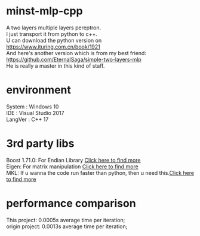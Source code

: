 # minst-mlp-cpp
A two layers multiple layers pereptron.  
I just transport it from python to c++.  
U can download the python version on https://www.ituring.com.cn/book/1921  
And here's another version which is from my best friend: https://github.com/EternalSaga/simple-two-layers-mlp  
He is really a master in this kind of staff.  

# environment
System : Windows 10  
IDE : Visual Studio 2017  
LangVer : C++ 17  

# 3rd party libs
Boost 1.71.0: For Endian Library [Click here to find more](https://www.boost.org/)  
Eigen: For matrix manipulation [Click here to find more](http://eigen.tuxfamily.org/dox/group__TutorialMatrixClass.html)  
MKL: If u wanna the code run faster than python, then u need this.[Click here to find more](https://software.intel.com/en-us/mkl)

# performance comparison
This project: 0.0005s average time per iteration;  
origin project: 0.0013s average time per iteration; 

